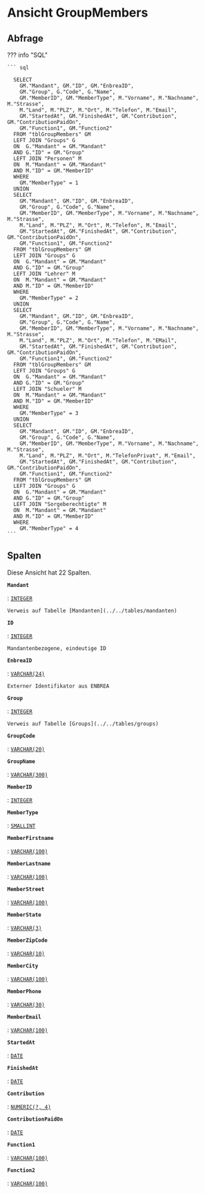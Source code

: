# Ansicht **GroupMembers**

## Abfrage

??? info "SQL"

    ``` sql
    
      SELECT 
        GM."Mandant", GM."ID", GM."EnbreaID", 
        GM."Group", G."Code", G."Name",
        GM."MemberID", GM."MemberType", M."Vorname", M."Nachname", M."Strasse",
        M."Land", M."PLZ", M."Ort", M."Telefon", M."Email",
        GM."StartedAt", GM."FinishedAt", GM."Contribution", GM."ContributionPaidOn",
        GM."Function1", GM."Function2"
      FROM "tblGroupMembers" GM
      LEFT JOIN "Groups" G
      ON  G."Mandant" = GM."Mandant"
      AND G."ID" = GM."Group"
      LEFT JOIN "Personen" M
      ON  M."Mandant" = GM."Mandant"
      AND M."ID" = GM."MemberID"
      WHERE
        GM."MemberType" = 1
      UNION
      SELECT 
        GM."Mandant", GM."ID", GM."EnbreaID", 
        GM."Group", G."Code", G."Name",
        GM."MemberID", GM."MemberType", M."Vorname", M."Nachname", M."Strasse",
        M."Land", M."PLZ", M."Ort", M."Telefon", M."Email",
        GM."StartedAt", GM."FinishedAt", GM."Contribution", GM."ContributionPaidOn",
        GM."Function1", GM."Function2"
      FROM "tblGroupMembers" GM
      LEFT JOIN "Groups" G
      ON  G."Mandant" = GM."Mandant"
      AND G."ID" = GM."Group"
      LEFT JOIN "Lehrer" M
      ON  M."Mandant" = GM."Mandant"
      AND M."ID" = GM."MemberID"
      WHERE
        GM."MemberType" = 2  
      UNION
      SELECT 
        GM."Mandant", GM."ID", GM."EnbreaID", 
        GM."Group", G."Code", G."Name",
        GM."MemberID", GM."MemberType", M."Vorname", M."Nachname", M."Strasse",
        M."Land", M."PLZ", M."Ort", M."Telefon", M."EMail",
        GM."StartedAt", GM."FinishedAt", GM."Contribution", GM."ContributionPaidOn",
        GM."Function1", GM."Function2"
      FROM "tblGroupMembers" GM
      LEFT JOIN "Groups" G
      ON  G."Mandant" = GM."Mandant"
      AND G."ID" = GM."Group"
      LEFT JOIN "Schueler" M
      ON  M."Mandant" = GM."Mandant"
      AND M."ID" = GM."MemberID"
      WHERE
        GM."MemberType" = 3      
      UNION
      SELECT 
        GM."Mandant", GM."ID", GM."EnbreaID", 
        GM."Group", G."Code", G."Name",
        GM."MemberID", GM."MemberType", M."Vorname", M."Nachname", M."Strasse",
        M."Land", M."PLZ", M."Ort", M."TelefonPrivat", M."Email",
        GM."StartedAt", GM."FinishedAt", GM."Contribution", GM."ContributionPaidOn",
        GM."Function1", GM."Function2"
      FROM "tblGroupMembers" GM
      LEFT JOIN "Groups" G
      ON  G."Mandant" = GM."Mandant"
      AND G."ID" = GM."Group"
      LEFT JOIN "Sorgeberechtigte" M
      ON  M."Mandant" = GM."Mandant"
      AND M."ID" = GM."MemberID"
      WHERE
        GM."MemberType" = 4
    ```

## Spalten

Diese Ansicht hat 22 Spalten.

**`Mandant`**

:   [`INTEGER`](https://firebirdsql.org/file/documentation/html/en/refdocs/fblangref40/firebird-40-language-reference.html#fblangref40-datatypes-inttypes)

    Verweis auf Tabelle [Mandanten](../../tables/mandanten)

**`ID`**

:   [`INTEGER`](https://firebirdsql.org/file/documentation/html/en/refdocs/fblangref40/firebird-40-language-reference.html#fblangref40-datatypes-inttypes)

    Mandantenbezogene, eindeutige ID

**`EnbreaID`**

:   [`VARCHAR(24)`](https://firebirdsql.org/file/documentation/html/en/refdocs/fblangref40/firebird-40-language-reference.html#fblangref40-datatypes-chartypes)

    Externer Identifikator aus ENBREA

**`Group`**

:   [`INTEGER`](https://firebirdsql.org/file/documentation/html/en/refdocs/fblangref40/firebird-40-language-reference.html#fblangref40-datatypes-inttypes)

    Verweis auf Tabelle [Groups](../../tables/groups)

**`GroupCode`**

:   [`VARCHAR(20)`](https://firebirdsql.org/file/documentation/html/en/refdocs/fblangref40/firebird-40-language-reference.html#fblangref40-datatypes-chartypes)

**`GroupName`**

:   [`VARCHAR(300)`](https://firebirdsql.org/file/documentation/html/en/refdocs/fblangref40/firebird-40-language-reference.html#fblangref40-datatypes-chartypes)

**`MemberID`**

:   [`INTEGER`](https://firebirdsql.org/file/documentation/html/en/refdocs/fblangref40/firebird-40-language-reference.html#fblangref40-datatypes-inttypes)

**`MemberType`**

:   [`SMALLINT`](https://firebirdsql.org/file/documentation/html/en/refdocs/fblangref40/firebird-40-language-reference.html#fblangref40-datatypes-inttypes)

**`MemberFirstname`**

:   [`VARCHAR(100)`](https://firebirdsql.org/file/documentation/html/en/refdocs/fblangref40/firebird-40-language-reference.html#fblangref40-datatypes-chartypes)

**`MemberLastname`**

:   [`VARCHAR(100)`](https://firebirdsql.org/file/documentation/html/en/refdocs/fblangref40/firebird-40-language-reference.html#fblangref40-datatypes-chartypes)

**`MemberStreet`**

:   [`VARCHAR(100)`](https://firebirdsql.org/file/documentation/html/en/refdocs/fblangref40/firebird-40-language-reference.html#fblangref40-datatypes-chartypes)

**`MemberState`**

:   [`VARCHAR(3)`](https://firebirdsql.org/file/documentation/html/en/refdocs/fblangref40/firebird-40-language-reference.html#fblangref40-datatypes-chartypes)

**`MemberZipCode`**

:   [`VARCHAR(10)`](https://firebirdsql.org/file/documentation/html/en/refdocs/fblangref40/firebird-40-language-reference.html#fblangref40-datatypes-chartypes)

**`MemberCity`**

:   [`VARCHAR(100)`](https://firebirdsql.org/file/documentation/html/en/refdocs/fblangref40/firebird-40-language-reference.html#fblangref40-datatypes-chartypes)

**`MemberPhone`**

:   [`VARCHAR(30)`](https://firebirdsql.org/file/documentation/html/en/refdocs/fblangref40/firebird-40-language-reference.html#fblangref40-datatypes-chartypes)

**`MemberEmail`**

:   [`VARCHAR(100)`](https://firebirdsql.org/file/documentation/html/en/refdocs/fblangref40/firebird-40-language-reference.html#fblangref40-datatypes-chartypes)

**`StartedAt`**

:   [`DATE`](https://firebirdsql.org/file/documentation/html/en/refdocs/fblangref40/firebird-40-language-reference.html#fblangref40-datatypes-datetime)

**`FinishedAt`**

:   [`DATE`](https://firebirdsql.org/file/documentation/html/en/refdocs/fblangref40/firebird-40-language-reference.html#fblangref40-datatypes-datetime)

**`Contribution`**

:   [`NUMERIC(?, 4)`](https://firebirdsql.org/file/documentation/html/en/refdocs/fblangref40/firebird-40-language-reference.html#fblangref40-datatypes-fixedtypes)

**`ContributionPaidOn`**

:   [`DATE`](https://firebirdsql.org/file/documentation/html/en/refdocs/fblangref40/firebird-40-language-reference.html#fblangref40-datatypes-datetime)

**`Function1`**

:   [`VARCHAR(100)`](https://firebirdsql.org/file/documentation/html/en/refdocs/fblangref40/firebird-40-language-reference.html#fblangref40-datatypes-chartypes)

**`Function2`**

:   [`VARCHAR(100)`](https://firebirdsql.org/file/documentation/html/en/refdocs/fblangref40/firebird-40-language-reference.html#fblangref40-datatypes-chartypes)
